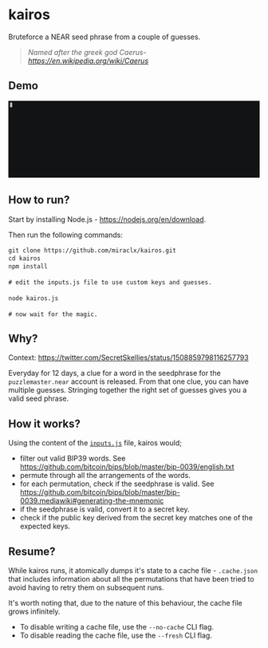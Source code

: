# kairos

Bruteforce a NEAR seed phrase from a couple of guesses.

> *Named after the greek god Caerus- <https://en.wikipedia.org/wiki/Caerus>*

## Demo

[![ASCII Demo](https://github.com/miraclx/kairos/raw/master/media/demo.gif)](https://asciinema.org/a/482910?autoplay=1 "Click to view ASCII")

## How to run?

Start by installing Node.js - <https://nodejs.org/en/download>.

Then run the following commands:

```console
git clone https://github.com/miraclx/kairos.git
cd kairos
npm install

# edit the inputs.js file to use custom keys and guesses.

node kairos.js

# now wait for the magic.
```

## Why?

Context: <https://twitter.com/SecretSkellies/status/1508859798116257793>

Everyday for 12 days, a clue for a word in the seedphrase for the `puzzlemaster.near` account is released.
From that one clue, you can have multiple guesses. Stringing together the right set of guesses gives you a valid seed phrase.

## How it works?

Using the content of the [`inputs.js`](inputs.js) file, kairos would;

- filter out valid BIP39 words. See <https://github.com/bitcoin/bips/blob/master/bip-0039/english.txt>
- permute through all the arrangements of the words.
- for each permutation, check if the seedphrase is valid. See <https://github.com/bitcoin/bips/blob/master/bip-0039.mediawiki#generating-the-mnemonic>
- if the seedphrase is valid, convert it to a secret key.
- check if the public key derived from the secret key matches one of the expected keys.

## Resume?

While kairos runs, it atomically dumps it's state to a cache file - `.cache.json` that includes information about all the permutations that have been tried to avoid having to retry them on subsequent runs.

It's worth noting that, due to the nature of this behaviour, the cache file grows infinitely.

- To disable writing a cache file, use the `--no-cache` CLI flag.
- To disable reading the cache file, use the `--fresh` CLI flag.
